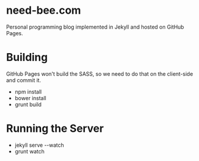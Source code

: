 need-bee.com
===============

Personal programming blog implemented in Jekyll and hosted on GitHub
Pages.

Building
========

GitHub Pages won't build the SASS, so we need to do that on the client-side and commit it.

- npm install
- bower install
- grunt build

Running the Server
==================

- jekyll serve --watch
- grunt watch
